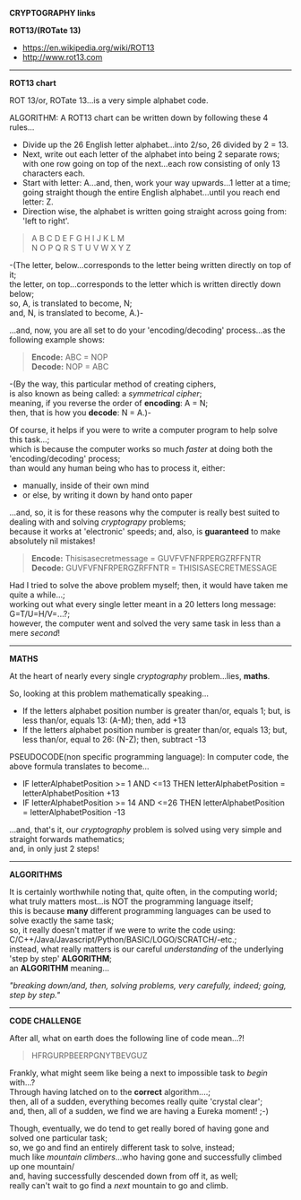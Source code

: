 **CRYPTOGRAPHY links**

**ROT13/(ROTate 13)**
* https://en.wikipedia.org/wiki/ROT13  
* http://www.rot13.com  

-----

**ROT13 chart**

ROT 13/or, ROTate 13...is a very simple alphabet code.

ALGORITHM: A ROT13 chart can be written down by following these 4 rules...    

- Divide up the 26  English letter alphabet...into 2/so, 26 divided by 2 = 13.  
- Next, write out each letter of the alphabet into being 2 separate rows;  
  with one row going on top of the next...each row consisting of only 13 characters each.  
- Start with letter: A...and, then, work your way upwards...1 letter at a time;   
  going straight though the entire English alphabet...until you reach end letter: Z.  
- Direction wise, the alphabet is written going straight across going from: 'left to right'.    

> A B C D E F G H I J K L M  
> N O P Q R S T U V W X Y Z

-(The letter, below...corresponds to the letter being written directly on top of it;     
  the letter, on top...corresponds to the letter which is written directly down below;    
  so, A, is translated to become, N;    
  and, N, is translated to become, A.)-      

...and, now, you are all set to do your 'encoding/decoding' process...as the following example shows:

> **Encode:** ABC = NOP  
> **Decode:** NOP = ABC  

-(By the way, this particular method of creating ciphers,    
is also known as being called: a *symmetrical cipher*;        
meaning, if you reverse the order of **encoding**: A = N;        
then, that is how you **decode**: N = A.)-  

Of course, it helps if you were to write a computer program to help solve this task...;         
which is because the computer works so much *faster* at doing both the 'encoding/decoding' process;    
than would any human being who has to process it, either:

 - manually, inside of their own mind    
 - or else, by writing it down by hand onto paper  
 
...and, so, it is for these reasons why the computer is really best suited to dealing with and solving *cryptograpy* problems;    
because it works at 'electronic' speeds; and, also, is **guaranteed** to make absolutely nil mistakes!  

> **Encode:** Thisisasecretmessage = GUVFVFNFRPERGZRFFNTR  
> **Decode:** GUVFVFNFRPERGZRFFNTR = THISISASECRETMESSAGE   

Had I tried to solve the above problem myself; then, it would have taken me quite a while...;    
working out what every single letter meant in a 20 letters long message: G=T/U=H/V=...?;       
however, the computer went and solved the very same task in less than a mere *second*!

-----

**MATHS**  

At the heart of nearly every single *cryptography* problem...lies, **maths**.  

So, looking at this problem mathematically speaking...  

- If the letters alphabet position number is greater than/or, equals 1; but, is less than/or, equals 13: (A-M); then, add +13    
- If the letters alphabet position number is greater than/or, equals 13; but, less than/or, equal to 26: (N-Z); then, subtract -13    

PSEUDOCODE(non specific programming language): In computer code, the above formula translates to become...    

- IF letterAlphabetPosition >= 1 AND <=13 THEN letterAlphabetPosition = letterAlphabetPosition +13    
- IF letterAlphabetPosition >= 14 AND <=26 THEN letterAlphabetPosition = letterAlphabetPosition -13    

...and, that's it, our *cryptography* problem is solved using very simple and straight forwards mathematics;    
and, in only just 2 steps!  

-----

**ALGORITHMS**

It is certainly worthwhile noting that, quite often, in the computing world;    
what truly matters most...is NOT the programming language itself;  
this is because **many** different programming languages can be used to solve exactly the same task;  
so, it really doesn't matter if we were to write the code using:  
C/C++/Java/Javascript/Python/BASIC/LOGO/SCRATCH/-etc.;    
instead, what really matters is our careful *understanding* of the underlying 'step by step' **ALGORITHM**;    
an **ALGORITHM** meaning...

*"breaking down/and, then, solving problems, very carefully, indeed; going, step by step."*  

-----

**CODE CHALLENGE**  

After all, what on earth does the following line of code mean...?!  

> HFRGURPBEERPGNYTBEVGUZ 

Frankly, what might seem like being a next to impossible task to *begin* with...?  
Through having latched on to the **correct** algorithm....;  
then, all of a sudden, everything becomes really quite 'crystal clear';      
and, then, all of a sudden, we find we are having a Eureka moment! ;-)  

Though, eventually, we do tend to get really bored of having gone and solved one particular task;      
so, we go and find an entirely different task to solve, instead;  
much like *mountain climbers*...who having gone and successfully climbed up one mountain/    
and, having successfully descended down from off it, as well;  
really can't wait to go find a *next* mountain to go and climb.  
